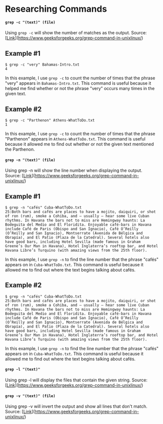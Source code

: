 # Researching Commands

#### `grep -c "(text)" (file)`

Using `grep -c` will show the number of matches as the output. 
Source: [[Link](https://www.geeksforgeeks.org/grep-command-in-unixlinux/)](https://www.geeksforgeeks.org/grep-command-in-unixlinux/)

## Example #1
``` 
$ grep -c "very" Bahamas-Intro.txt
4
```
In this example, I use `grep -c` to count the number of times that the phrase "very" appears in `Bahamas-Intro.txt`. This command is useful because it helped me find whether or not the phrase "very" occurs many times in the given text. 

## Example #2
```
$ grep -c "Parthenon" Athens-WhatToDo.txt
1
```
In this example, I use `grep -c` to count the number of times that the phrase "Parthenon" appears in `Athens-WhatToDo.txt`. This command is useful because it allowed me to find out whether or not the given text mentioned the Parthenon.

#### `grep -n "(text)" (file)`

Using grep -n will show the line number when displaying the output. 
Source: [[Link](https://www.geeksforgeeks.org/grep-command-in-unixlinux/)](https://www.geeksforgeeks.org/grep-command-in-unixlinux/)

## Example #1
``` 
$ grep -n "cafés" Cuba-WhatToDo.txt
25:Both bars and cafés are places to have a mojito, daiquiri, or shot of ron (rum), smoke a Cohiba, and — usually — hear some live Cuban rhythms. In Havana the bars not to miss are Hemingway haunts: La Bodeguita del Medio and El Floridita. Enjoyable café-bars in Havana include Café de Paris (Obispo and San Ignacio), Café O’Reilly (O’Reilly and San Ignacio), Montserrate (Avenida de Bélgica and Obrapía), and El Patio (Plaza de la Catedral). Several hotels also have good bars, including Hotel Sevilla (made famous in Graham Greene’s Our Man in Havana), Hotel Inglaterra’s rooftop bar, and Hotel Havana Libre’s Turquino (with amazing views from the 25th floor).
```
In this example, I use `grep -n` to find the line number that the phrase "cafés" appears on in `Cuba-WhatToDo.txt`. This command is useful because it allowed me to find out where the text begins talking about cafés.

## Example #2
``` 
$ grep -n "cafés" Cuba-WhatToDo.txt
25:Both bars and cafés are places to have a mojito, daiquiri, or shot of ron (rum), smoke a Cohiba, and — usually — hear some live Cuban rhythms. In Havana the bars not to miss are Hemingway haunts: La Bodeguita del Medio and El Floridita. Enjoyable café-bars in Havana include Café de Paris (Obispo and San Ignacio), Café O’Reilly (O’Reilly and San Ignacio), Montserrate (Avenida de Bélgica and Obrapía), and El Patio (Plaza de la Catedral). Several hotels also have good bars, including Hotel Sevilla (made famous in Graham Greene’s Our Man in Havana), Hotel Inglaterra’s rooftop bar, and Hotel Havana Libre’s Turquino (with amazing views from the 25th floor).
```
In this example, I use `grep -n` to find the line number that the phrase "cafés" appears on in `Cuba-WhatToDo.txt`. This command is useful because it allowed me to find out where the text begins talking about cafés.

#### `grep -l "(text)"`

Using grep -l will display the files that contain the given string. 
Source: [[Link](https://www.geeksforgeeks.org/grep-command-in-unixlinux/)](https://www.geeksforgeeks.org/grep-command-in-unixlinux/)

#### `grep -v "(text)" (file)`

Using grep -v will invert the output and show all lines that don't match. 
Source: [[Link](https://www.geeksforgeeks.org/grep-command-in-unixlinux/)](https://www.geeksforgeeks.org/grep-command-in-unixlinux/)
